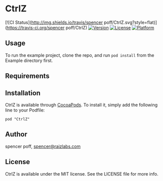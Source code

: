 # CtrlZ

[![CI Status](http://img.shields.io/travis/spencer poff/CtrlZ.svg?style=flat)](https://travis-ci.org/spencer poff/CtrlZ)
[![Version](https://img.shields.io/cocoapods/v/CtrlZ.svg?style=flat)](http://cocoadocs.org/docsets/CtrlZ)
[![License](https://img.shields.io/cocoapods/l/CtrlZ.svg?style=flat)](http://cocoadocs.org/docsets/CtrlZ)
[![Platform](https://img.shields.io/cocoapods/p/CtrlZ.svg?style=flat)](http://cocoadocs.org/docsets/CtrlZ)

## Usage

To run the example project, clone the repo, and run `pod install` from the Example directory first.

## Requirements

## Installation

CtrlZ is available through [CocoaPods](http://cocoapods.org). To install
it, simply add the following line to your Podfile:

    pod "CtrlZ"

## Author

spencer poff, spencer@raizlabs.com

## License

CtrlZ is available under the MIT license. See the LICENSE file for more info.

